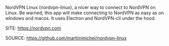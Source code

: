
 NordVPN Linux (nordvpn-linux), a nicer way to connect to
 NordVPN on Linux. Be warned, this app will make connecting
 to NordVPN as easy as on windows and macos. 
 It uses Electron and NordVPN-cli under the hood.
 
 SITE: https://nordvpn.com

 SOURCE: https://github.com/martijnmichel/nordvpn-linux
